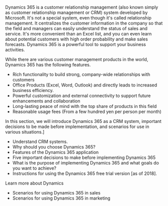 <!-- chepter1 Slider Heading ------------------------------------------------------------------ ->
Understanding Dynamics 365

<!-- Intro -->
Dynamics 365 is a customer relationship management (also known simply as customer relationship management or CRM) system developed by Microsoft. It's not a special system, even though it's called relationship management. It centralizes the customer information in the company so that the field and managers can easily understand the status of sales and service. It's more convenient than an Excel list, and you can even learn about potential customers with high order probability and make sales forecasts. Dynamics 365 is a powerful tool to support your business activities.

While there are various customer management products in the world, Dynamics 365 has the following features.

* Rich functionality to build strong, company-wide relationships with customers
* Office Products (Excel, Word, Outlook) and directly leads to increased business efficiency.
* Powerful customization and external connectivity to support future enhancements and collaboration
* Long-lasting peace of mind with the top share of products in this field
* Reasonable usage fees (From a few hundred yen per person per month)

In this section, we will introduce Dynamics 365 as a CRM system, important decisions to be made before implementation, and scenarios for use in various situations.]

<!-- Artical Link -->
* Understand CRM systems.
* Why should you choose Dynamics 365?
* Features of the Dynamics 365 application
* Five important decisions to make before implementing Dynamics 365
* What is the purpose of implementing Dynamics 365 and what goals do you want to achieve?
* Instructions for using the Dynamics 365 free trial version [as of 2018].
<!-- Popup Link -->
Learn more about Dynamics
* Scenarios for using Dynamics 365 in sales
* Scenarios for using Dynamics 365 in marketing